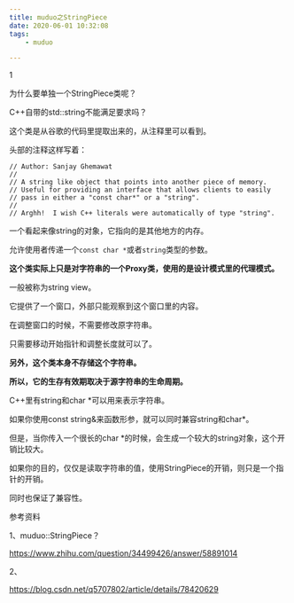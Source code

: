 ```yaml
---
title: muduo之StringPiece
date: 2020-06-01 10:32:08
tags:
	- muduo

---
```


1

为什么要单独一个StringPiece类呢？

C++自带的std::string不能满足要求吗？

这个类是从谷歌的代码里提取出来的，从注释里可以看到。

头部的注释这样写着：

```
// Author: Sanjay Ghemawat
//
// A string like object that points into another piece of memory.
// Useful for providing an interface that allows clients to easily
// pass in either a "const char*" or a "string".
//
// Arghh!  I wish C++ literals were automatically of type "string".
```

一个看起来像string的对象，它指向的是其他地方的内存。

允许使用者传递一个`const char *`或者`string`类型的参数。



**这个类实际上只是对字符串的一个Proxy类，使用的是设计模式里的代理模式。**

一般被称为string view。

它提供了一个窗口，外部只能观察到这个窗口里的内容。

在调整窗口的时候，不需要修改原字符串。

只需要移动开始指针和调整长度就可以了。

**另外，这个类本身不存储这个字符串。**

**所以，它的生存有效期取决于源字符串的生命周期。**





C++里有string和char *可以用来表示字符串。

如果你使用const string&来函数形参，就可以同时兼容string和char*。

但是，当你传入一个很长的char *的时候，会生成一个较大的string对象，这个开销比较大。

如果你的目的，仅仅是读取字符串的值，使用StringPiece的开销，则只是一个指针的开销。

同时也保证了兼容性。



参考资料

1、muduo::StringPiece？

https://www.zhihu.com/question/34499426/answer/58891014

2、

https://blog.csdn.net/q5707802/article/details/78420629